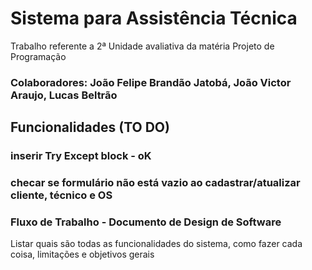 # Sistema para Assistência Técnica

 Trabalho referente a 2ª Unidade avaliativa da matéria Projeto de Programação
### Colaboradores: João Felipe Brandão Jatobá, João Victor Araujo, Lucas Beltrão

## Funcionalidades (TO DO)

### inserir Try Except block - oK
### checar se formulário não está vazio ao cadastrar/atualizar cliente, técnico e OS

### Fluxo de Trabalho - Documento de Design de Software
  Listar quais são todas as funcionalidades do sistema, como fazer cada coisa, limitações e objetivos gerais
